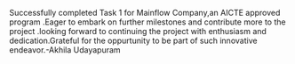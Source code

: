 Successfully completed Task 1 for Mainflow Company,an AICTE approved program .Eager to embark on further milestones and contribute more to the project .looking forward to continuing the project with enthusiasm and dedication.Grateful for the oppurtunity to be part of such innovative endeavor.-Akhila Udayapuram

